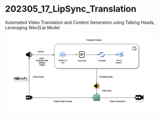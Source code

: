 # 202305_17_LipSync_Translation
Automated Video Translation and Content Generation using Talking Heads, Leveraging Wav2Lip Model


![alt text](https://github.com/Sapphirine/202305_17_LipSync_Translation/blob/main/Screenshot%202023-05-12%20at%2018.26.38.png)
